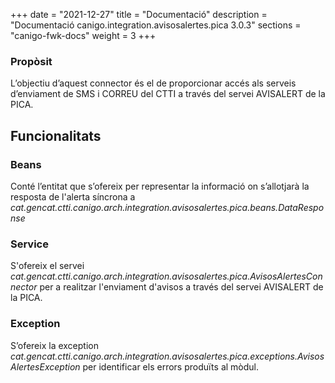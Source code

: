 +++
date        = "2021-12-27"
title       = "Documentació"
description = "Documentació canigo.integration.avisosalertes.pica 3.0.3"
sections    = "canigo-fwk-docs"
weight      = 3
+++

### Propòsit

L’objectiu d’aquest connector és el de proporcionar accés als serveis d’enviament de SMS i CORREU del CTTI a través del servei AVISALERT de la PICA.

## Funcionalitats

### Beans

Conté l’entitat que s’ofereix per representar la informació on s’allotjarà la resposta de l'alerta síncrona a *cat.gencat.ctti.canigo.arch.integration.avisosalertes.pica.beans.DataResponse*

### Service

S'ofereix el servei *cat.gencat.ctti.canigo.arch.integration.avisosalertes.pica.AvisosAlertesConnector* per a realitzar l'enviament d'avisos a través del servei AVISALERT de la PICA.

### Exception

S’ofereix la exception *cat.gencat.ctti.canigo.arch.integration.avisosalertes.pica.exceptions.AvisosAlertesException* per identificar els errors produïts al mòdul.
